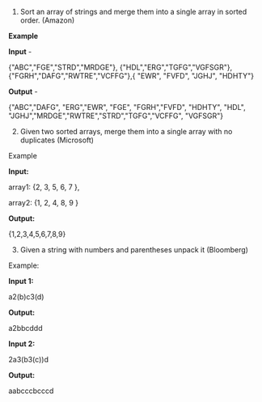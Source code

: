 1.  Sort an array of strings and merge them into a single array in sorted order. (Amazon)

**Example**

**Input** - 

{"ABC","FGE","STRD","MRDGE"}, {"HDL","ERG","TGFG","VGFSGR"}, {"FGRH","DAFG","RWTRE","VCFFG"},{ "EWR", "FVFD", "JGHJ", "HDHTY"}

**Output** - 

{"ABC","DAFG", "ERG","EWR", "FGE", "FGRH","FVFD", "HDHTY", "HDL", "JGHJ","MRDGE","RWTRE","STRD","TGFG","VCFFG", "VGFSGR"}



2. Given two sorted arrays, merge them into a single array with no duplicates (Microsoft)

Example

**Input:** 

array1: {2, 3, 5, 6, 7 }, 

array2: {1, 2, 4, 8, 9 }

**Output:** 

{1,2,3,4,5,6,7,8,9}


3. Given a string with numbers and parentheses unpack it (Bloomberg)

Example: 

**Input 1:**

a2(b)c3(d)

**Output:**

a2bbcddd

**Input 2:**

2a3(b3(c))d

**Output:**

aabcccbcccd